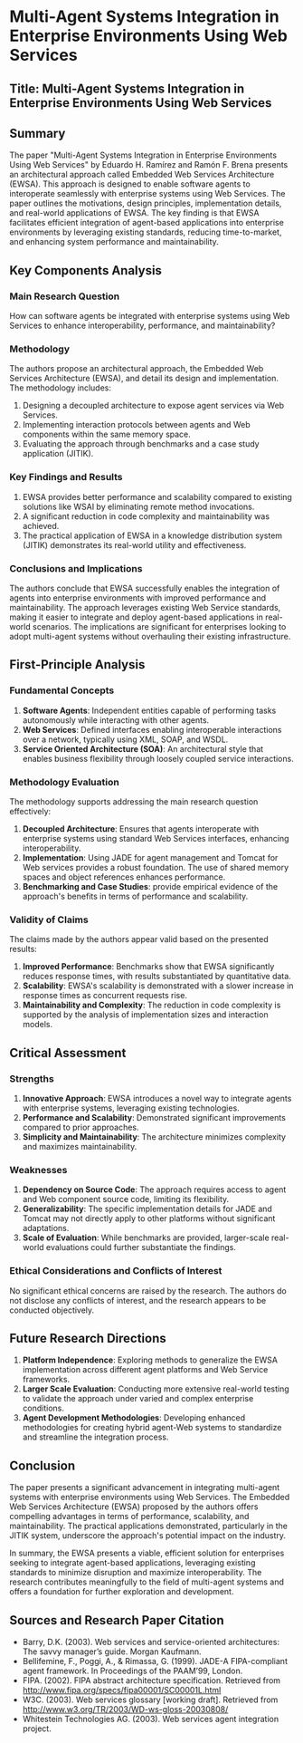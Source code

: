 # Multi-Agent Systems Integration in Enterprise Environments Using Web Services

## Title: Multi-Agent Systems Integration in Enterprise Environments Using Web Services

## Summary
The paper "Multi-Agent Systems Integration in Enterprise Environments Using Web Services" by Eduardo H. Ramírez and Ramón F. Brena presents an architectural approach called Embedded Web Services Architecture (EWSA). This approach is designed to enable software agents to interoperate seamlessly with enterprise systems using Web Services. The paper outlines the motivations, design principles, implementation details, and real-world applications of EWSA. The key finding is that EWSA facilitates efficient integration of agent-based applications into enterprise environments by leveraging existing standards, reducing time-to-market, and enhancing system performance and maintainability.

## Key Components Analysis

### Main Research Question
How can software agents be integrated with enterprise systems using Web Services to enhance interoperability, performance, and maintainability?

### Methodology
The authors propose an architectural approach, the Embedded Web Services Architecture (EWSA), and detail its design and implementation. The methodology includes:
1. Designing a decoupled architecture to expose agent services via Web Services.
2. Implementing interaction protocols between agents and Web components within the same memory space.
3. Evaluating the approach through benchmarks and a case study application (JITIK).

### Key Findings and Results
1. EWSA provides better performance and scalability compared to existing solutions like WSAI by eliminating remote method invocations.
2. A significant reduction in code complexity and maintainability was achieved.
3. The practical application of EWSA in a knowledge distribution system (JITIK) demonstrates its real-world utility and effectiveness.

### Conclusions and Implications
The authors conclude that EWSA successfully enables the integration of agents into enterprise environments with improved performance and maintainability. The approach leverages existing Web Service standards, making it easier to integrate and deploy agent-based applications in real-world scenarios. The implications are significant for enterprises looking to adopt multi-agent systems without overhauling their existing infrastructure.

## First-Principle Analysis

### Fundamental Concepts
1. **Software Agents**: Independent entities capable of performing tasks autonomously while interacting with other agents.
2. **Web Services**: Defined interfaces enabling interoperable interactions over a network, typically using XML, SOAP, and WSDL.
3. **Service Oriented Architecture (SOA)**: An architectural style that enables business flexibility through loosely coupled service interactions.

### Methodology Evaluation
The methodology supports addressing the main research question effectively:
1. **Decoupled Architecture**: Ensures that agents interoperate with enterprise systems using standard Web Services interfaces, enhancing interoperability.
2. **Implementation**: Using JADE for agent management and Tomcat for Web services provides a robust foundation. The use of shared memory spaces and object references enhances performance.
3. **Benchmarking and Case Studies**: provide empirical evidence of the approach's benefits in terms of performance and scalability.

### Validity of Claims
The claims made by the authors appear valid based on the presented results:
1. **Improved Performance**: Benchmarks show that EWSA significantly reduces response times, with results substantiated by quantitative data.
2. **Scalability**: EWSA's scalability is demonstrated with a slower increase in response times as concurrent requests rise.
3. **Maintainability and Complexity**: The reduction in code complexity is supported by the analysis of implementation sizes and interaction models.

## Critical Assessment

### Strengths
1. **Innovative Approach**: EWSA introduces a novel way to integrate agents with enterprise systems, leveraging existing technologies.
2. **Performance and Scalability**: Demonstrated significant improvements compared to prior approaches.
3. **Simplicity and Maintainability**: The architecture minimizes complexity and maximizes maintainability.

### Weaknesses
1. **Dependency on Source Code**: The approach requires access to agent and Web component source code, limiting its flexibility.
2. **Generalizability**: The specific implementation details for JADE and Tomcat may not directly apply to other platforms without significant adaptations.
3. **Scale of Evaluation**: While benchmarks are provided, larger-scale real-world evaluations could further substantiate the findings.

### Ethical Considerations and Conflicts of Interest
No significant ethical concerns are raised by the research. The authors do not disclose any conflicts of interest, and the research appears to be conducted objectively.

## Future Research Directions
1. **Platform Independence**: Exploring methods to generalize the EWSA implementation across different agent platforms and Web Service frameworks.
2. **Larger Scale Evaluation**: Conducting more extensive real-world testing to validate the approach under varied and complex enterprise conditions.
3. **Agent Development Methodologies**: Developing enhanced methodologies for creating hybrid agent-Web systems to standardize and streamline the integration process.

## Conclusion
The paper presents a significant advancement in integrating multi-agent systems with enterprise environments using Web Services. The Embedded Web Services Architecture (EWSA) proposed by the authors offers compelling advantages in terms of performance, scalability, and maintainability. The practical applications demonstrated, particularly in the JITIK system, underscore the approach's potential impact on the industry.

In summary, the EWSA presents a viable, efficient solution for enterprises seeking to integrate agent-based applications, leveraging existing standards to minimize disruption and maximize interoperability. The research contributes meaningfully to the field of multi-agent systems and offers a foundation for further exploration and development.

## Sources and Research Paper Citation
- Barry, D.K. (2003). Web services and service-oriented architectures: The savvy manager’s guide. Morgan Kaufmann.
- Bellifemine, F., Poggi, A., & Rimassa, G. (1999). JADE-A FIPA-compliant agent framework. In Proceedings of the PAAM’99, London.
- FIPA. (2002). FIPA abstract architecture specification. Retrieved from http://www.fipa.org/specs/fipa00001/SC00001L.html
- W3C. (2003). Web services glossary [working draft]. Retrieved from http://www.w3.org/TR/2003/WD-ws-gloss-20030808/
- Whitestein Technologies AG. (2003). Web services agent integration project.